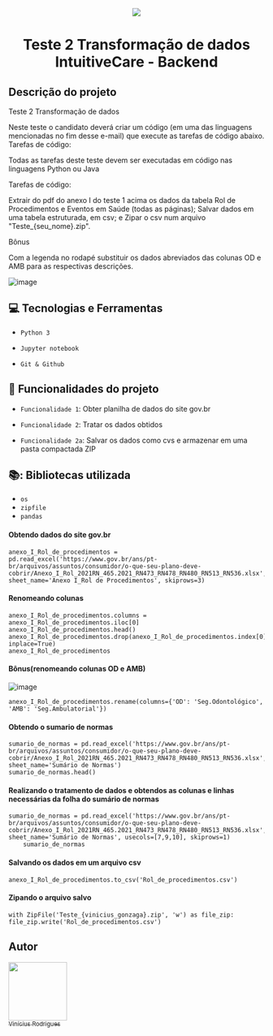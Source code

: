 <p align="center">
  <img src="https://user-images.githubusercontent.com/76957963/171772753-2ec5e2b4-16a6-46ba-9d15-e2988bd5efc2.png">
</p>

<h1 align="center"> Teste 2 Transformação de dados IntuitiveCare - Backend </h1>

## Descrição do projeto 

Teste 2 Transformação de dados 

Neste teste o candidato deverá criar um código (em uma das linguagens mencionadas no fim desse e-mail) que execute as tarefas de código abaixo. Tarefas de código:

Todas as tarefas deste teste devem ser executadas em código nas linguagens Python ou Java

Tarefas de código:

Extrair do pdf do anexo I do teste 1 acima os dados da tabela Rol de Procedimentos e Eventos em Saúde (todas as páginas);
Salvar dados em uma tabela estruturada, em csv;
e Zipar o csv num arquivo "Teste_{seu_nome}.zip".

Bônus

Com a legenda no rodapé substituir os dados abreviados das colunas OD e AMB para as respectivas descrições.

![image](https://user-images.githubusercontent.com/76957963/171871936-97345a7c-1e0b-4847-a120-c69b28f1a803.png)

## :computer: Tecnologias e Ferramentas 

- `Python 3`

- `Jupyter notebook`

- `Git & Github`

## :hammer: Funcionalidades do projeto

- `Funcionalidade 1`: Obter planilha de dados do site gov.br

- `Funcionalidade 2`: Tratar os dados obtidos 

- `Funcionalidade 2a`: Salvar os dados como cvs e armazenar em uma pasta compactada ZIP

## 📚: Bibliotecas utilizada

- `os`
- `zipfile`
- `pandas`

#### Obtendo dados do site gov.br

    anexo_I_Rol_de_procedimentos = pd.read_excel('https://www.gov.br/ans/pt-br/arquivos/assuntos/consumidor/o-que-seu-plano-deve-cobrir/Anexo_I_Rol_2021RN_465.2021_RN473_RN478_RN480_RN513_RN536.xlsx', sheet_name='Anexo I_Rol de Procedimentos', skiprows=3)

#### Renomeando colunas

    anexo_I_Rol_de_procedimentos.columns = anexo_I_Rol_de_procedimentos.iloc[0]
    anexo_I_Rol_de_procedimentos.head()
    anexo_I_Rol_de_procedimentos.drop(anexo_I_Rol_de_procedimentos.index[0], inplace=True)
    anexo_I_Rol_de_procedimentos

#### Bônus(renomeando colunas OD e AMB)

![image](https://user-images.githubusercontent.com/76957963/171871936-97345a7c-1e0b-4847-a120-c69b28f1a803.png)
    
    anexo_I_Rol_de_procedimentos.rename(columns={'OD': 'Seg.Odontológico', 'AMB': 'Seg.Ambulatorial'})

#### Obtendo o sumario de normas
    
    sumario_de_normas = pd.read_excel('https://www.gov.br/ans/pt-br/arquivos/assuntos/consumidor/o-que-seu-plano-deve-cobrir/Anexo_I_Rol_2021RN_465.2021_RN473_RN478_RN480_RN513_RN536.xlsx', sheet_name='Sumário de Normas')
    sumario_de_normas.head()

#### Realizando o tratamento de dados e obtendos as colunas e linhas necessárias da folha do sumário de normas
    
    sumario_de_normas = pd.read_excel('https://www.gov.br/ans/pt-br/arquivos/assuntos/consumidor/o-que-seu-plano-deve-cobrir/Anexo_I_Rol_2021RN_465.2021_RN473_RN478_RN480_RN513_RN536.xlsx', sheet_name='Sumário de Normas', usecols=[7,9,10], skiprows=1)
        sumario_de_normas
    
#### Salvando os dados em um arquivo csv

    anexo_I_Rol_de_procedimentos.to_csv('Rol_de_procedimentos.csv')

#### Zipando o arquivo salvo 
    
    with ZipFile('Teste_{vinicius_gonzaga}.zip', 'w') as file_zip:
    file_zip.write('Rol_de_procedimentos.csv')
    
## Autor

[<img src="https://user-images.githubusercontent.com/76957963/171774831-f51b4f04-1beb-498a-b7ab-a47a7af1d382.jpeg" width=115><br><sub>Vinícius Rodrigues</sub>](https://github.com/ViniciusRodrigues10)
